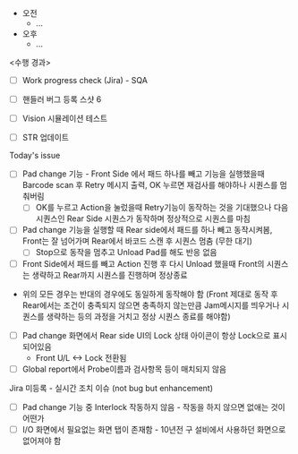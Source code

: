 - 오전
	- ...
- 오후
	- ...

<수행 경과>
- [ ] Work progress check (Jira) - SQA

- [ ] 핸들러 버그 등록 스샷 6
- [ ] Vision 시뮬레이션 테스트
- [ ] STR 업데이트


Today's issue
- [ ] Pad change 기능 - Front Side 에서 패드 하나를 빼고 기능을 실행했을때 Barcode scan 후 Retry 메시지 출력, OK 누르면 재검사를 해야하나 시퀀스를 멈춰버림
	- [ ] OK를 누르고 Action을 눌렀을때 Retry기능이 동작하는 것을 기대했으나 다음 시퀀스인 Rear Side 시퀀스가 동작하며 정상적으로 시퀀스를 마침
- [ ] Pad change 기능을 실행할 때 Rear side에서 패드를 하나 빼고 동작시켜봄, Front는 잘 넘어가며 Rear에서 바코드 스캔 후 시퀀스 멈춤 (무한 대기)
	- [ ] Stop으로 동작을 멈추고 Unload Pad를 해도 반응 없음
- [ ] Front Side에서 패드를 빼고 Action 진행 후 다시 Unload 했을때 Front의 시퀀스는 생략하고 Rear까지 시퀀스를 진행하며 정상종료
- 위의 모든 경우는 반대의 경우에도 동일하게 동작해야 함 (Front 제대로 동작 후 Rear에서는 조건이 충족되지 않으면 충족하지 않는만큼 Jam메시지를 띄우거나 시퀀스를 생략하는 등의 과정을 거치고 정상 시퀀스 종료를 해야함)

- [ ] Pad change 화면에서 Rear side UI의 Lock 상태 아이콘이 항상 Lock으로 표시되어있음
	- Front U/L <-> Lock 전환됨
- [ ] Global report에서 Probe이름과 검사항목 등이 매치되지 않음

Jira 미등록 - 실시간 조치 이슈 (not bug but enhancement)
- [ ] Pad change 기능 중 Interlock 작동하지 않음 - 작동을 하지 않으면 없애는 것이 어떤가
- [ ] I/O 화면에서 필요없는 화면 탭이 존재함 - 10년전 구 설비에서 사용하던 화면으로 없어져야 함